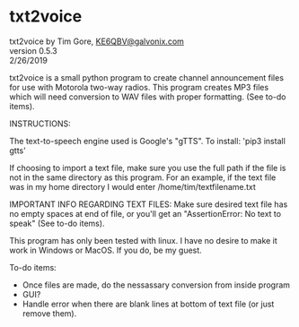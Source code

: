 # txt2voice

txt2voice by Tim Gore, KE6QBV@galvonix.com<br>
version 0.5.3<br>
2/26/2019<br>

txt2voice is a small python program to create channel announcement
files for use with Motorola two-way radios. This program creates MP3 files
which will need conversion to WAV files with proper formatting. (See
to-do items). 

INSTRUCTIONS:

The text-to-speech engine used is Google's "gTTS". To install: 'pip3 install gtts'

If choosing to import a text file, make sure you use the full path if the file is not in 
the same directory as this program. For an example, if the text file was in my home
directory I would enter /home/tim/textfilename.txt

IMPORTANT INFO REGARDING TEXT FILES: Make sure desired text file has no empty spaces 
at end of file, or you'll get an "AssertionError: No text to speak" (See to-do items).

This program has only been tested with linux. I have no desire to make it work in 
Windows or MacOS. If you do, be my guest.

To-do items:
- Once files are made, do the nessassary conversion from inside program
- GUI?
- Handle error when there are blank lines at bottom of text file (or just remove them).
